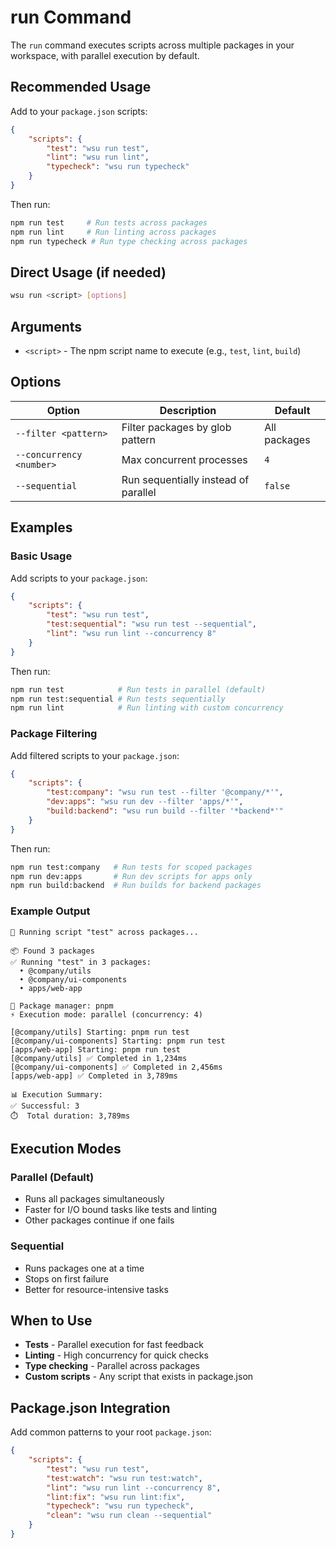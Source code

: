 # run Command

The `run` command executes scripts across multiple packages in your workspace, with parallel execution by default.

## Recommended Usage

Add to your `package.json` scripts:

```json
{
	"scripts": {
		"test": "wsu run test",
		"lint": "wsu run lint",
		"typecheck": "wsu run typecheck"
	}
}
```

Then run:

```bash
npm run test     # Run tests across packages
npm run lint     # Run linting across packages
npm run typecheck # Run type checking across packages
```

## Direct Usage (if needed)

```bash
wsu run <script> [options]
```

## Arguments

- `<script>` - The npm script name to execute (e.g., `test`, `lint`, `build`)

## Options

| Option                   | Description                          | Default      |
| ------------------------ | ------------------------------------ | ------------ |
| `--filter <pattern>`     | Filter packages by glob pattern      | All packages |
| `--concurrency <number>` | Max concurrent processes             | `4`          |
| `--sequential`           | Run sequentially instead of parallel | `false`      |

## Examples

### Basic Usage

Add scripts to your `package.json`:

```json
{
	"scripts": {
		"test": "wsu run test",
		"test:sequential": "wsu run test --sequential",
		"lint": "wsu run lint --concurrency 8"
	}
}
```

Then run:

```bash
npm run test            # Run tests in parallel (default)
npm run test:sequential # Run tests sequentially
npm run lint            # Run linting with custom concurrency
```

### Package Filtering

Add filtered scripts to your `package.json`:

```json
{
	"scripts": {
		"test:company": "wsu run test --filter '@company/*'",
		"dev:apps": "wsu run dev --filter 'apps/*'",
		"build:backend": "wsu run build --filter '*backend*'"
	}
}
```

Then run:

```bash
npm run test:company   # Run tests for scoped packages
npm run dev:apps       # Run dev scripts for apps only
npm run build:backend  # Run builds for backend packages
```

### Example Output

```
🚀 Running script "test" across packages...

📦 Found 3 packages
✅ Running "test" in 3 packages:
  • @company/utils
  • @company/ui-components
  • apps/web-app

🔧 Package manager: pnpm
⚡ Execution mode: parallel (concurrency: 4)

[@company/utils] Starting: pnpm run test
[@company/ui-components] Starting: pnpm run test
[apps/web-app] Starting: pnpm run test
[@company/utils] ✅ Completed in 1,234ms
[@company/ui-components] ✅ Completed in 2,456ms
[apps/web-app] ✅ Completed in 3,789ms

📊 Execution Summary:
✅ Successful: 3
⏱️  Total duration: 3,789ms
```

## Execution Modes

### Parallel (Default)

- Runs all packages simultaneously
- Faster for I/O bound tasks like tests and linting
- Other packages continue if one fails

### Sequential

- Runs packages one at a time
- Stops on first failure
- Better for resource-intensive tasks

## When to Use

- **Tests** - Parallel execution for fast feedback
- **Linting** - High concurrency for quick checks
- **Type checking** - Parallel across packages
- **Custom scripts** - Any script that exists in package.json

## Package.json Integration

Add common patterns to your root `package.json`:

```json
{
	"scripts": {
		"test": "wsu run test",
		"test:watch": "wsu run test:watch",
		"lint": "wsu run lint --concurrency 8",
		"lint:fix": "wsu run lint:fix",
		"typecheck": "wsu run typecheck",
		"clean": "wsu run clean --sequential"
	}
}
```
